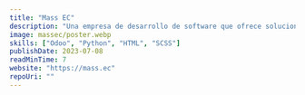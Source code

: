 ```yaml
---
title: "Mass EC"
description: "Una empresa de desarrollo de software que ofrece soluciones personalizadas para empresas de todos los tamaños. El desarrollo del website fue personalizado en base a la necesidad de la empresa y tambien se contribuyo en el desarrollo de módulos personalizados para sus empresa."
image: massec/poster.webp
skills: ["Odoo", "Python", "HTML", "SCSS"]
publishDate: 2023-07-08
readMinTime: 7
website: "https://mass.ec"
repoUri: ""
---
```

